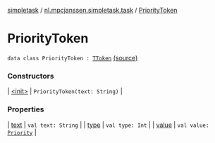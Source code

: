 [simpletask](../../index.md) / [nl.mpcjanssen.simpletask.task](../index.md) / [PriorityToken](.)

# PriorityToken

`data class PriorityToken : `[`TToken`](../-t-token/index.md) [(source)](https://github.com/mpcjanssen/simpletask-android/blob/master/src/main/java/nl/mpcjanssen/simpletask/task/Task.kt#L496)

### Constructors

| [&lt;init&gt;](-init-.md) | `PriorityToken(text: String)` |

### Properties

| [text](text.md) | `val text: String` |
| [type](type.md) | `val type: Int` |
| [value](value.md) | `val value: `[`Priority`](../-priority/index.md) |

